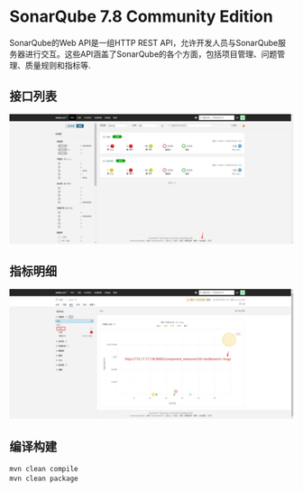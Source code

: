 # SonarQube 7.8 Community Edition

SonarQube的Web API是一组HTTP REST API，允许开发人员与SonarQube服务器进行交互。这些API涵盖了SonarQube的各个方面，包括项目管理、问题管理、质量规则和指标等.

## 接口列表

![](doc/assets/1.png)

## 指标明细

![](doc/assets/2.png)


## 编译构建

```bash
mvn clean compile
mvn clean package
```